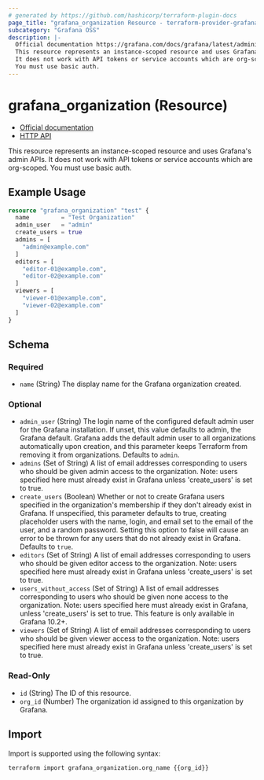 ```yaml
---
# generated by https://github.com/hashicorp/terraform-plugin-docs
page_title: "grafana_organization Resource - terraform-provider-grafana"
subcategory: "Grafana OSS"
description: |-
  Official documentation https://grafana.com/docs/grafana/latest/administration/organization-management/HTTP API https://grafana.com/docs/grafana/latest/developers/http_api/org/
  This resource represents an instance-scoped resource and uses Grafana's admin APIs.
  It does not work with API tokens or service accounts which are org-scoped.
  You must use basic auth.
---
```


# grafana_organization (Resource)

* [Official documentation](https://grafana.com/docs/grafana/latest/administration/organization-management/)
* [HTTP API](https://grafana.com/docs/grafana/latest/developers/http_api/org/)

This resource represents an instance-scoped resource and uses Grafana's admin APIs.
It does not work with API tokens or service accounts which are org-scoped.
You must use basic auth.

## Example Usage

```terraform
resource "grafana_organization" "test" {
  name         = "Test Organization"
  admin_user   = "admin"
  create_users = true
  admins = [
    "admin@example.com"
  ]
  editors = [
    "editor-01@example.com",
    "editor-02@example.com"
  ]
  viewers = [
    "viewer-01@example.com",
    "viewer-02@example.com"
  ]
}
```

<!-- schema generated by tfplugindocs -->
## Schema

### Required

- `name` (String) The display name for the Grafana organization created.

### Optional

- `admin_user` (String) The login name of the configured default admin user for the Grafana
installation. If unset, this value defaults to admin, the Grafana default.
Grafana adds the default admin user to all organizations automatically upon
creation, and this parameter keeps Terraform from removing it from
organizations.
 Defaults to `admin`.
- `admins` (Set of String) A list of email addresses corresponding to users who should be given admin
access to the organization. Note: users specified here must already exist in
Grafana unless 'create_users' is set to true.
- `create_users` (Boolean) Whether or not to create Grafana users specified in the organization's
membership if they don't already exist in Grafana. If unspecified, this
parameter defaults to true, creating placeholder users with the name, login,
and email set to the email of the user, and a random password. Setting this
option to false will cause an error to be thrown for any users that do not
already exist in Grafana.
 Defaults to `true`.
- `editors` (Set of String) A list of email addresses corresponding to users who should be given editor
access to the organization. Note: users specified here must already exist in
Grafana unless 'create_users' is set to true.
- `users_without_access` (Set of String) A list of email addresses corresponding to users who should be given none access to the organization.
Note: users specified here must already exist in Grafana, unless 'create_users' is
set to true. This feature is only available in Grafana 10.2+.
- `viewers` (Set of String) A list of email addresses corresponding to users who should be given viewer
access to the organization. Note: users specified here must already exist in
Grafana unless 'create_users' is set to true.

### Read-Only

- `id` (String) The ID of this resource.
- `org_id` (Number) The organization id assigned to this organization by Grafana.

## Import

Import is supported using the following syntax:

```shell
terraform import grafana_organization.org_name {{org_id}}
```
